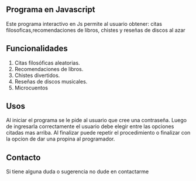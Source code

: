 ## Programa en Javascript
Este programa interactivo en Js permite al usuario obtener: citas filosoficas,recomendaciones de libros, chistes y reseñas de discos al azar

## Funcionalidades 
1. Citas filosóficas aleatorias.
2. Recomendaciones de libros.
3. Chistes divertidos.
4. Reseñas de discos musicales.
5. Microcuentos

## Usos
Al iniciar el programa se le pide al usuario que cree una contraseña.
Luego de ingresarla correctamente el usuario debe elegir entre las opciones citadas mas arriba.
Al finalizar puede repetir el procedimiento o finalizar con la opcion de dar una propina al programador.

## Contacto
Si tiene alguna duda o sugerencia no dude en contactarme
